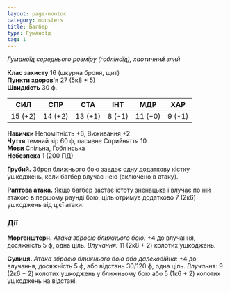 ```yaml
---
layout: page-nontoc
category: monsters
title: Багбер
type: Гуманоїд
tag: 1
---
```


_Гуманоїд середнього розміру (гобліноїд), хаотичний злий_  

**Клас захисту** 16 (шкурна броня, щит)    
**Пункти здоров'я** 27 (5к8 + 5)    
**Швидкість** 30 ф.  

| СИЛ     | СПР     | СТА     | ІНТ    | МДР     | ХАР    |
| ------- | ------- | ------- | ------ | ------- | ------ |
| 15 (+2) | 14 (+2) | 13 (+1) | 8 (-1) | 11 (+0) | 9 (-1) |

**Навички** Непомітність +6, Виживання +2    
**Чуття** темний зір 60 ф, пасивне Сприйняття 10    
**Мови** Спільна, Гоблінська    
**Небезпека** 1 (200 ПД)  

**Грубий.** Зброя ближнього бою завдає одну додаткову кістку ушкоджень, коли багбер влучає нею (включено в атаку).    

**Раптова атака.** Якщо багбер застає істоту зненацька і влучає по ній атакою в першому раунді бою, ціль отримує додатково 7 (2к6) ушкоджень від цієї атаки.

### Дії
**Моргенштерн.** _Атака зброєю ближнього бою:_ +4 до влучання, досяжність 5 ф, одна ціль. _Влучання:_ 11 (2к8 + 2) колотих ушкоджень.    

**Сулиця.** _Атака зброєю ближнього бою або далекобійна:_ +4 до влучання, досяжність 5 ф, або відстань 30/120 ф, одна ціль. _Влучання:_ 9 (2к6 + 2) колотих ушкоджень у ближньому бою або 5 (1к6 + 2) колотих ушкоджень на відстані.
